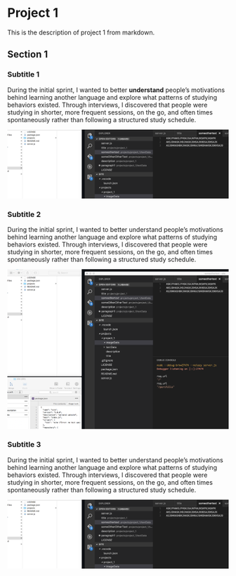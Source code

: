 # Project 1

This is the description of project 1 from markdown.

## Section 1

### Subtitle 1

During the initial sprint, I wanted to better **understand** people’s motivations behind learning another language and explore what patterns of studying behaviors existed. Through interviews, I discovered that people were studying in shorter, more frequent sessions, on the go, and often times spontaneously rather than following a structured study schedule.

![this is my alt image text](projects/project_1/imageData/cover.png)

### Subtitle 2

During the initial sprint, I wanted to better understand people’s motivations behind learning another language and explore what patterns of studying behaviors existed. Through interviews, I discovered that people were studying in shorter, more frequent sessions, on the go, and often times spontaneously rather than following a structured study schedule.

![this is my alt image text](projects/project_1/imageData/screenshot.png)

### Subtitle 3

During the initial sprint, I wanted to better understand people’s motivations behind learning another language and explore what patterns of studying behaviors existed. Through interviews, I discovered that people were studying in shorter, more frequent sessions, on the go, and often times spontaneously rather than following a structured study schedule.

![this is my alt image text](projects/project_1/imageData/cover.png)